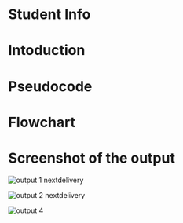 # Student Info

# Intoduction

# Pseudocode

# Flowchart

# Screenshot of the output


![output 1 nextdelivery](https://user-images.githubusercontent.com/55240830/71289714-bcf6f300-23a8-11ea-8e4d-a7bfd4047ad7.png)

![output 2 nextdelivery](https://user-images.githubusercontent.com/55240830/71289739-d861fe00-23a8-11ea-85c7-b68965d7d5dc.png)

![output 4](https://user-images.githubusercontent.com/55240830/71289779-f2034580-23a8-11ea-8e1a-413ff610cac2.png)





